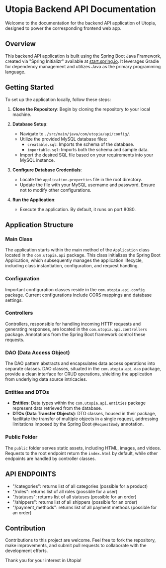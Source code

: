 # Utopia Backend API Documentation

Welcome to the documentation for the backend API application of Utopia, designed to power the corresponding frontend web app.

## Overview

This backend API application is built using the Spring Boot Java Framework, created via "Spring Initializr" available at [start.spring.io](https://start.spring.io). It leverages Gradle for dependency management and utilizes Java as the primary programming language.

## Getting Started

To set up the application locally, follow these steps:

1. **Clone the Repository**: Begin by cloning the repository to your local machine.

2. **Database Setup**:
    - Navigate to `./src/main/java/com/utopia/api/config/`.
    - Utilize the provided MySQL database files:
        - `creatable.sql`: Imports the schema of the database.
        - `importable.sql`: Imports both the schema and sample data.
    - Import the desired SQL file based on your requirements into your MySQL instance.

3. **Configure Database Credentials**:
    - Locate the `application.properties` file in the root directory.
    - Update the file with your MySQL username and password. Ensure not to modify other configurations.

4. **Run the Application**:
    - Execute the application. By default, it runs on port 8080.

## Application Structure

### Main Class
The application starts within the main method of the `Application` class located in the `com.utopia.api` package. This class initializes the Spring Boot Application, which subsequently manages the application lifecycle, including class instantiation, configuration, and request handling.

### Configuration
Important configuration classes reside in the `com.utopia.api.config` package. Current configurations include CORS mappings and database settings.

### Controllers
Controllers, responsible for handling incoming HTTP requests and generating responses, are located in the `com.utopia.api.controllers` package. Annotations from the Spring Boot framework control these requests.

### DAO (Data Access Object)
The DAO pattern abstracts and encapsulates data access operations into separate classes. DAO classes, situated in the `com.utopia.api.dao` package, provide a clean interface for CRUD operations, shielding the application from underlying data source intricacies.

### Entities and DTOs
- **Entities**: Data types within the `com.utopia.api.entities` package represent data retrieved from the database.
- **DTOs (Data Transfer Objects)**: DTO classes, housed in their package, facilitate the transfer of multiple objects in a single request, addressing limitations imposed by the Spring Boot `@RequestBody` annotation.

### Public Folder
The `public` folder serves static assets, including HTML, images, and videos. Requests to the root endpoint return the `index.html` by default, while other endpoints are handled by controller classes.

## API ENDPOINTS
   - "/categories": returns list of all categories (possible for a product)
   - "/roles": returns list of all roles (possible for a user)
   - "/statuses": returns list of all statuses (possible for an order)
   - "/shippers": returns list of all shippers (possible for an order)
   - "/payment_methods": returns list of all payment methods (possible for an order)
## Contribution

Contributions to this project are welcome. Feel free to fork the repository, make improvements, and submit pull requests to collaborate with the development efforts.

Thank you for your interest in Utopia!